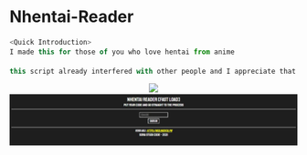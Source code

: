 # Nhentai-Reader
```js
<Quick Introduction>
I made this for those of you who love hentai from anime

this script already interfered with other people and I appreciate that
```
<center><img src="https://discord.c99.nl/widget/theme-2/447411230098063362.png">
<br>
<img src="https://github.com/SourCode-Z/Nhentai-Reader/blob/main/img/01.JPG">
